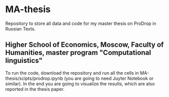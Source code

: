# MA-thesis
Repository to store all data and code for my master thesis on ProDrop in Russian Texts.

## Higher School of Economics, Moscow, Faculty of Humanities, master program "Computational linguistics"

To run the code, download the repository and run all the cells in MA-thesis/scipts/prodrop.ipynb (you are going to need Juyter Notebook or similar).
In the end you are going to visualize the results, which are also reported in the thesis paper.
